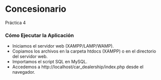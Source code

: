# Concesionario
Práctica 4

### Cómo Ejecutar la Aplicación
- Iniciamos el servidor web (XAMPP/LAMP/WAMP).
- Copiamos los archivos en la carpeta htdocs (XAMPP) o en el directorio del servidor web.
- Importamos el script SQL en MySQL.
- Accedemos a http://localhost/car_dealership/index.php desde el navegador.
